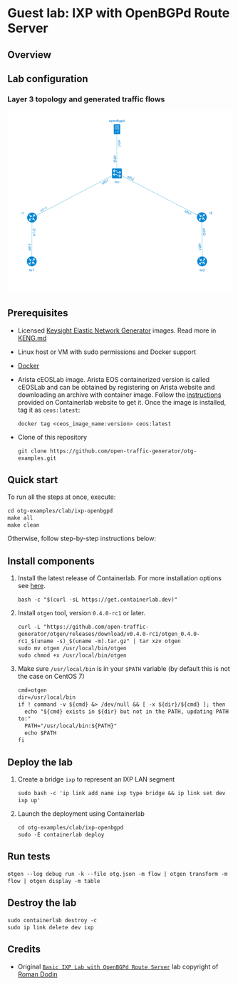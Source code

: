 # Guest lab: IXP with OpenBGPd Route Server

## Overview

## Lab configuration

### Layer 3 topology and generated traffic flows

![IP Diagram](./ip-diagram.png)

## Prerequisites

* Licensed [Keysight Elastic Network Generator](https://www.keysight.com/us/en/products/network-test/protocol-load-test/keysight-elastic-network-generator.html) images. Read more in [KENG.md](/KENG.md)
* Linux host or VM with sudo permissions and Docker support
* [Docker](https://docs.docker.com/engine/install/)
* Arista cEOSLab image. Arista EOS containerized version is called cEOSLab and can be obtained by registering on Arista website and downloading an archive with container image. Follow the [instructions](https://containerlab.dev/manual/kinds/ceos/#getting-ceos-image) provided on Containerlab website to get it. Once the image is installed, tag it as `ceos:latest`:

    ```Shell
    docker tag <ceos_image_name:version> ceos:latest
    ```

* Clone of this repository

    ```Shell
    git clone https://github.com/open-traffic-generator/otg-examples.git
    ```

## Quick start

To run all the steps at once, execute:

```Shell
cd otg-examples/clab/ixp-openbgpd
make all
make clean
```

Otherwise, follow step-by-step instructions below:

## Install components

1. Install the latest release of Containerlab. For more installation options see [here](https://containerlab.dev/install/).

    ```Shell
    bash -c "$(curl -sL https://get.containerlab.dev)"
    ```

2. Install `otgen` tool, version `0.4.0-rc1` or later.

    ```Shell
    curl -L "https://github.com/open-traffic-generator/otgen/releases/download/v0.4.0-rc1/otgen_0.4.0-rc1_$(uname -s)_$(uname -m).tar.gz" | tar xzv otgen
    sudo mv otgen /usr/local/bin/otgen
    sudo chmod +x /usr/local/bin/otgen
    ```

3. Make sure `/usr/local/bin` is in your `$PATH` variable (by default this is not the case on CentOS 7)

    ```Shell
    cmd=otgen
    dir=/usr/local/bin
    if ! command -v ${cmd} &> /dev/null && [ -x ${dir}/${cmd} ]; then
      echo "${cmd} exists in ${dir} but not in the PATH, updating PATH to:"
      PATH="/usr/local/bin:${PATH}"
      echo $PATH
    fi
    ```

## Deploy the lab

1. Create a bridge `ixp` to represent an IXP LAN segment

    ```Shell
    sudo bash -c 'ip link add name ixp type bridge && ip link set dev ixp up'
    ```

2. Launch the deployment using Containerlab

    ```Shell
    cd otg-examples/clab/ixp-openbgpd
    sudo -E containerlab deploy
    ```

## Run tests

```Shell
otgen --log debug run -k --file otg.json -m flow | otgen transform -m flow | otgen display -m table
```

## Destroy the lab

```Shell
sudo containerlab destroy -c
sudo ip link delete dev ixp
```

## Credits

* Original [`Basic IXP Lab with OpenBGPd Route Server`](https://github.com/hellt/openbgpd-lab) lab copyright of [Roman Dodin](https://github.com/hellt)
